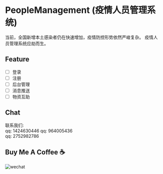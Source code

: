 # PeopleManagement (疫情人员管理系统)

当前，全国新增本土感染者仍在快速增加，疫情防控形势依然严峻复杂。
疫情人员管理系统应劫而生。

## Feature

- [ ] 登录
- [ ] 注册
- [ ] 后台管理
- [ ] 消息推送
- [ ] 物资互助

## Chat

联系我们:\
qq: 1424630446
qq: 964005436\
qq: 2752982786

## Buy Me A Coffee ☕️

![wechat](https://s2.loli.net/2022/03/30/GPHsdOIoCmMejF1.jpg)
